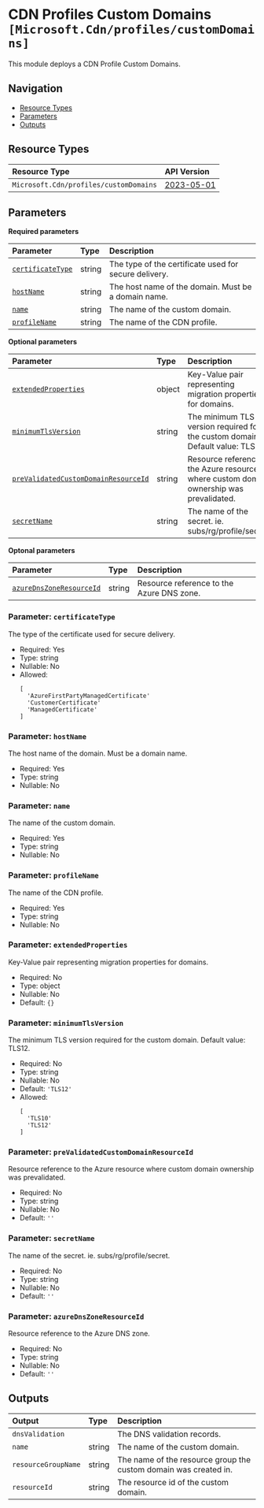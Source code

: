 # CDN Profiles Custom Domains `[Microsoft.Cdn/profiles/customDomains]`

This module deploys a CDN Profile Custom Domains.

## Navigation

- [Resource Types](#Resource-Types)
- [Parameters](#Parameters)
- [Outputs](#Outputs)

## Resource Types

| Resource Type | API Version |
| :-- | :-- |
| `Microsoft.Cdn/profiles/customDomains` | [2023-05-01](https://learn.microsoft.com/en-us/azure/templates/Microsoft.Cdn/2023-05-01/profiles/customDomains) |

## Parameters

**Required parameters**

| Parameter | Type | Description |
| :-- | :-- | :-- |
| [`certificateType`](#parameter-certificatetype) | string | The type of the certificate used for secure delivery. |
| [`hostName`](#parameter-hostname) | string | The host name of the domain. Must be a domain name. |
| [`name`](#parameter-name) | string | The name of the custom domain. |
| [`profileName`](#parameter-profilename) | string | The name of the CDN profile. |

**Optional parameters**

| Parameter | Type | Description |
| :-- | :-- | :-- |
| [`extendedProperties`](#parameter-extendedproperties) | object | Key-Value pair representing migration properties for domains. |
| [`minimumTlsVersion`](#parameter-minimumtlsversion) | string | The minimum TLS version required for the custom domain. Default value: TLS12. |
| [`preValidatedCustomDomainResourceId`](#parameter-prevalidatedcustomdomainresourceid) | string | Resource reference to the Azure resource where custom domain ownership was prevalidated. |
| [`secretName`](#parameter-secretname) | string | The name of the secret. ie. subs/rg/profile/secret. |

**Optonal parameters**

| Parameter | Type | Description |
| :-- | :-- | :-- |
| [`azureDnsZoneResourceId`](#parameter-azurednszoneresourceid) | string | Resource reference to the Azure DNS zone. |

### Parameter: `certificateType`

The type of the certificate used for secure delivery.

- Required: Yes
- Type: string
- Nullable: No
- Allowed:
  ```Bicep
  [
    'AzureFirstPartyManagedCertificate'
    'CustomerCertificate'
    'ManagedCertificate'
  ]
  ```

### Parameter: `hostName`

The host name of the domain. Must be a domain name.

- Required: Yes
- Type: string
- Nullable: No

### Parameter: `name`

The name of the custom domain.

- Required: Yes
- Type: string
- Nullable: No

### Parameter: `profileName`

The name of the CDN profile.

- Required: Yes
- Type: string
- Nullable: No

### Parameter: `extendedProperties`

Key-Value pair representing migration properties for domains.

- Required: No
- Type: object
- Nullable: No
- Default: `{}`

### Parameter: `minimumTlsVersion`

The minimum TLS version required for the custom domain. Default value: TLS12.

- Required: No
- Type: string
- Nullable: No
- Default: `'TLS12'`
- Allowed:
  ```Bicep
  [
    'TLS10'
    'TLS12'
  ]
  ```

### Parameter: `preValidatedCustomDomainResourceId`

Resource reference to the Azure resource where custom domain ownership was prevalidated.

- Required: No
- Type: string
- Nullable: No
- Default: `''`

### Parameter: `secretName`

The name of the secret. ie. subs/rg/profile/secret.

- Required: No
- Type: string
- Nullable: No
- Default: `''`

### Parameter: `azureDnsZoneResourceId`

Resource reference to the Azure DNS zone.

- Required: No
- Type: string
- Nullable: No
- Default: `''`

## Outputs

| Output | Type | Description |
| :-- | :-- | :-- |
| `dnsValidation` |  | The DNS validation records. |
| `name` | string | The name of the custom domain. |
| `resourceGroupName` | string | The name of the resource group the custom domain was created in. |
| `resourceId` | string | The resource id of the custom domain. |
